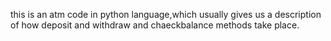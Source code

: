 this is an atm code in python language,which usually gives us a description of how deposit and withdraw and chaeckbalance methods take place.
